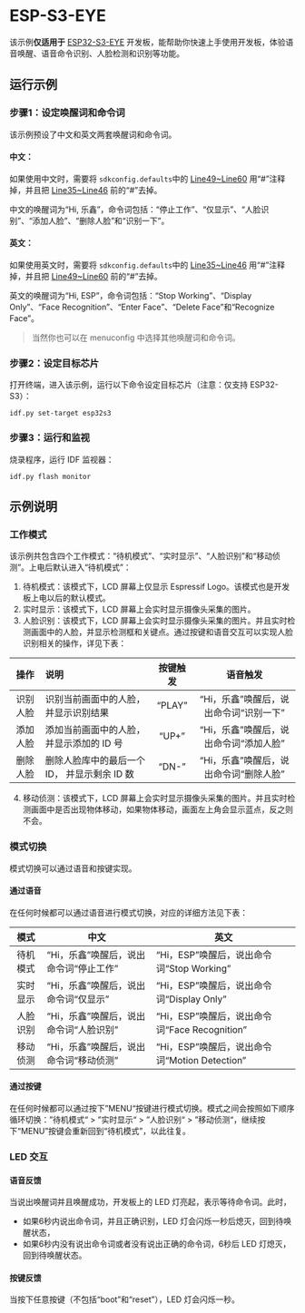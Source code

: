 # ESP-S3-EYE

该示例**仅适用于** [ESP32-S3-EYE](https://www.espressif.com/zh-hans/products/devkits) 开发板，能帮助你快速上手使用开发板，体验语音唤醒、语音命令识别、人脸检测和识别等功能。



## 运行示例

### 步骤1：设定唤醒词和命令词

该示例预设了中文和英文两套唤醒词和命令词。

#### 中文：

如果使用中文时，需要将 `sdkconfig.defaults`中的 [Line49~Line60](/sdkconfig.defaults#L60) 用“#”注释掉，并且把 [Line35~Line46](/sdkconfig.defaults#L35) 前的“#”去掉。

中文的唤醒词为“Hi, 乐鑫”，命令词包括：“停止工作”、“仅显示”、“人脸识别”、“添加人脸”、“删除人脸”和“识别一下”。

#### 英文：

如果使用英文时，需要将 `sdkconfig.defaults`中的 [Line35~Line46](/sdkconfig.defaults#L35) 用“#”注释掉，并且把 [Line49~Line60](/sdkconfig.defaults#L60) 前的“#”去掉。

英文的唤醒词为“Hi, ESP”，命令词包括：“Stop Working”、“Display Only”、“Face Recognition”、“Enter Face”、“Delete Face”和“Recognize Face”。

> 当然你也可以在 menuconfig 中选择其他唤醒词和命令词。



### 步骤2：设定目标芯片

打开终端，进入该示例，运行以下命令设定目标芯片（注意：仅支持 ESP32-S3）：

```shell
idf.py set-target esp32s3
```



### 步骤3：运行和监视

烧录程序，运行 IDF 监视器：

```shell
idf.py flash monitor
```



## 示例说明

### 工作模式

该示例共包含四个工作模式：“待机模式”、“实时显示”、“人脸识别”和“移动侦测”。上电后默认进入“待机模式”：

1. 待机模式：该模式下，LCD 屏幕上仅显示 Espressif Logo。该模式也是开发板上电以后的默认模式。
1. 实时显示：该模式下，LCD 屏幕上会实时显示摄像头采集的图片。
1. 人脸识别：该模式下，LCD 屏幕上会实时显示摄像头采集的图片。并且实时检测画面中的人脸，并显示检测框和关键点。通过按键和语音交互可以实现人脸识别相关的操作，详见下表：

|   操作   | 说明                                         | 按键触发 |                语音触发                |
| :------: | :------------------------------------------- | :------: | :------------------------------------: |
| 识别人脸 | 识别当前画面中的人脸，并显示识别结果         |  “PLAY”  | “Hi，乐鑫”唤醒后，说出命令词“识别一下” |
| 添加人脸 | 添加当前画面中的人脸，并显示添加的 ID 号     |  “UP+”   | “Hi，乐鑫”唤醒后，说出命令词“添加人脸” |
| 删除人脸 | 删除人脸库中的最后一个 ID， 并显示剩余 ID 数 |  “DN-”   | “Hi，乐鑫”唤醒后，说出命令词“删除人脸” |

4. 移动侦测：该模式下，LCD 屏幕上会实时显示摄像头采集的图片。并且实时检测画面中是否出现物体移动，如果物体移动，画面左上角会显示蓝点，反之则不会。



### 模式切换

模式切换可以通过语音和按键实现。



#### 通过语音

在任何时候都可以通过语音进行模式切换，对应的详细方法见下表：

|   模式   | 中文                                   | 英文                                          |
| :------: | -------------------------------------- | --------------------------------------------- |
| 待机模式 | “Hi，乐鑫”唤醒后，说出命令词“停止工作” | “Hi，ESP”唤醒后，说出命令词“Stop Working”     |
| 实时显示 | “Hi，乐鑫”唤醒后，说出命令词“仅显示”   | “Hi，ESP”唤醒后，说出命令词“Display Only”     |
| 人脸识别 | “Hi，乐鑫”唤醒后，说出命令词“人脸识别” | “Hi，ESP”唤醒后，说出命令词“Face Recognition” |
| 移动侦测 | “Hi，乐鑫”唤醒后，说出命令词“移动侦测” | “Hi，ESP”唤醒后，说出命令词“Motion Detection” |



#### 通过按键

在任何时候都可以通过按下”MENU“按键进行模式切换。模式之间会按照如下顺序循环切换：”待机模式“ > ”实时显示“ > ”人脸识别“ > ”移动侦测“，继续按下“MENU”按键会重新回到“待机模式”，以此往复。



### LED 交互

#### 语音反馈

当说出唤醒词并且唤醒成功，开发板上的 LED 灯亮起，表示等待命令词。此时，

- 如果6秒内说出命令词，并且正确识别，LED 灯会闪烁一秒后熄灭，回到待唤醒状态，
- 如果6秒内没有说出命令词或者没有说出正确的命令词，6秒后 LED 灯熄灭，回到待唤醒状态。



#### 按键反馈

当按下任意按键（不包括“boot”和“reset”），LED 灯会闪烁一秒。